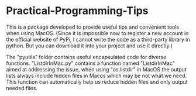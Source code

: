 # Practical-Programming-Tips
This is a package developed to provide useful tips and convenient tools when using MacOS.
(Since it is impossible now to register a new account in the official website of PyPi, I cannot write the code as a third-party library in python. But you can download it into your project and use it directly.)

The "pyutils" folder contains useful encapsulated code for diverse functions.
"ListdirInMac.py" contains a function named "ListdirInMac" aimed at addressing the issue, when using "os.listdir" in MacOS the output lists always include hidden files in Macos which may be not what we need. This function can automatically help us reduce hidden files and only output needed files.
